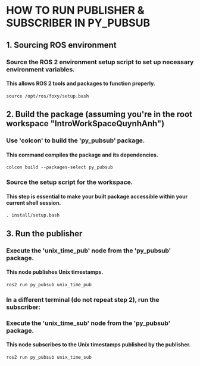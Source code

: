# HOW TO RUN PUBLISHER & SUBSCRIBER IN PY_PUBSUB

## 1. Sourcing ROS environment
### Source the ROS 2 environment setup script to set up necessary environment variables.
#### This allows ROS 2 tools and packages to function properly.
`source /opt/ros/foxy/setup.bash`

## 2. Build the package (assuming you're in the root workspace "IntroWorkSpaceQuynhAnh")
### Use 'colcon' to build the 'py_pubsub' package.
#### This command compiles the package and its dependencies.
`colcon build --packages-select py_pubsub`

### Source the setup script for the workspace.
#### This step is essential to make your built package accessible within your current shell session.
`. install/setup.bash`

## 3. Run the publisher
### Execute the 'unix_time_pub' node from the 'py_pubsub' package.
#### This node publishes Unix timestamps.
`ros2 run py_pubsub unix_time_pub`

### In a different terminal (do not repeat step 2), run the subscriber:
### Execute the 'unix_time_sub' node from the 'py_pubsub' package.
#### This node subscribes to the Unix timestamps published by the publisher.
`ros2 run py_pubsub unix_time_sub`



